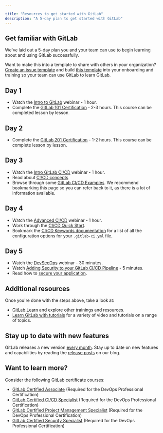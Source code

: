 ```yaml
---

title: "Resources to get started with GitLab"
description: "A 5-day plan to get started with GitLab"
---
```

<link rel="stylesheet" type="text/css" href="/stylesheets/biztech.css" />










## Get familiar with GitLab

We've laid out a 5-day plan you and your team can use to begin learning about and using GitLab successfully.

Want to make this into a template to share with others in your organization? [Create an issue template](https://docs.gitlab.com/ee/user/project/description_templates.html#create-an-issue-template) and build [this template](https://gitlab.com/gitlab-com/account-management/templates/customer-collaboration-project-template/-/blob/017ada32b15cd9fe0385d3e65a98c29c7b63a8b1/.gitlab/issue_templates/developer_onboarding.md) into your onboarding and training so your team can use GitLab to learn GitLab.

## Day 1

- Watch the [Intro to GitLab](https://www.youtube.com/watch?v=8_NLheTVr2g&list=PL05JrBw4t0Kpczt4pRtyF147Uvn2bGGvq&index=11) webinar - 1 hour.
- Complete the [GitLab 101 Certification](https://gitlab.edcast.com/pathways/copy-of-gitlab-certification-welcome) - 2-3 hours. This course can be completed lesson by lesson.

## Day 2

- Complete the [GitLab 201 Certification](https://gitlab.edcast.com/pathways/ECL-44010cf6-7a9c-4b9b-b684-fa08508a3252) - 1-2 hours. This course can be complete lesson by lesson.

## Day 3

- Watch the [Intro GitLab CI/CD](https://www.youtube.com/watch?v=CRhzbw2TnaM&list=PL05JrBw4t0Kpczt4pRtyF147Uvn2bGGvq&index=10) webinar - 1 hour.
- Read about [CI/CD concepts](https://docs.gitlab.com/ee/ci/introduction/index.html#continuous-integration).
- Browse through some [GitLab CI/CD Examples](https://docs.gitlab.com/ee/ci/examples/). We recommend bookmarking this page so you can refer back to it, as there is a lot of information available.

## Day 4

- Watch the [Advanced CI/CD](https://www.youtube.com/watch?v=4gWaG3Nkl4s&list=PL05JrBw4t0Kpczt4pRtyF147Uvn2bGGvq&index=9) webinar - 1 hour.
- Work through the [CI/CD Quick Start](https://docs.gitlab.com/ee/ci/quick_start/).
- Bookmark the [CI/CD Keywords documentation](https://docs.gitlab.com/ee/ci/yaml/) for a list of all the configuration options for your `.gitlab-ci.yml` file.

## Day 5

- Watch the [DevSecOps](https://www.youtube.com/watch?v=PH9Z_znll40&list=PL05JrBw4t0Kpczt4pRtyF147Uvn2bGGvq&index=8) webinar - 30 minutes.
- Watch [Adding Security to your GitLab CI/CD Pipeline](https://www.youtube.com/watch?v=Fd5DhebtScg&list=PLFGfElNsQthYDx0A_FaNNfUm9NHsK6zED&index=12&t=2s) - 5 minutes.
- Read how to [secure your application](https://docs.gitlab.com/ee/user/application_security/).

## Additional resources

Once you're done with the steps above, take a look at:

- [GitLab Learn](https://about.gitlab.com/learn/) and explore other trainings and resources.
- [Learn GitLab with tutorials](https://docs.gitlab.com/ee/tutorials/) for a variety of video and tutorials on a range of topics.

## Stay up to date with new features

GitLab releases a new version [every month](/handbook/engineering/releases/). Stay up to date on new features and capabilities by reading the [release posts](https://about.gitlab.com/releases/categories/releases/) on our blog.

## Want to learn more?

Consider the following GitLab certificate courses:

- [GitLab Certified Associate](https://about.gitlab.com/services/education/gitlab-certified-associate/) (Required for the DevOps Professional Certification)
- [GitLab Certified CI/CD Specialist](https://about.gitlab.com/services/education/gitlab-cicd-associate/) (Required for the DevOps Professional Certification)
- [GitLab Certified Project Management Specialist](https://about.gitlab.com/services/education/gitlab-project-management-associate/) (Required for the DevOps Professional Certification)
- [GitLab Certified Security Specialist](https://about.gitlab.com/services/education/gitlab-security-specialist/) (Required for the DevOps Professional Certification)

